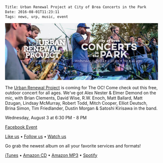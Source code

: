     Title: Urban Renewal Project at City of Brea Concerts in the Park
    Date: 2016-08-01T11:23:11
    Tags: news, urp, music, event

<img
src="/img/blog/2016/08/01/urban-renewal-project-at-city-of-brea-concerts-in-the-park/urban-renewal-project-at-city-of-brea-concerts-in-the-park-banner.jpg"
     alt="Urban Renewal Project at City of Brea concerts in the park banner" 
     href="/blog/2016/08/01/urban-renewal-project-at-city-of-brea-concerts-in-the-park"
     class="img-urp-banner">

<!-- more -->

The [Urban Renewal Project] is coming for The OC! Come check out this free,
outdoor concert for all ages.  We've got Alex Nester & Elmer Demond on the mic,
with Brian Clements, David Wise, R.W. Enoch, Matt Ballard, Matt Dzugan, Lindsay
McMurray, Robert Todd, Mitch Cooper, Elliot Deutsch, Brina Simon, Tim
Friedlander, Dustin Morgan & Satoshi Kirisawa in the band.

Wednesday, August 3 at 6:30 PM - 8 PM

[Facebook Event]

[Like us] • [Follow us] • [Watch us]

Go grab the newest album on all your favorite services and formats!

[iTunes] • [Amazon CD] • [Amazon MP3] • [Spotify]

[Urban Renewal Project]: http://urpmusic.com
[Facebook Event]: https://www.facebook.com/events/628875033928972/
[Like us]: http://www.fb.com/urpmusic
[Follow us]: http://www.twitter.com/urpmusic
[Watch us]: http://www.youtube.com/urpmusic
[iTunes]: https://itunes.apple.com/us/album/local-legend/id910942147
[Amazon CD]: http://www.amazon.com/Local-Legend-Urban-Renewal-Project/dp/B00N9T391G
[Amazon MP3]: http://www.amazon.com/Local-Legend-Urban-Renewal-Project/dp/B00MWSOD6A
[Spotify]: https://play.spotify.com/album/6RtF0ZRBGIaqVC9imEo1BR
